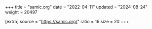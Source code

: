 +++
title = "samic.org"
date = "2022-04-11"
updated = "2024-08-24"
weight = 20497

[extra]
source = "https://samic.org/"
ratio = 16
size = 20
+++
